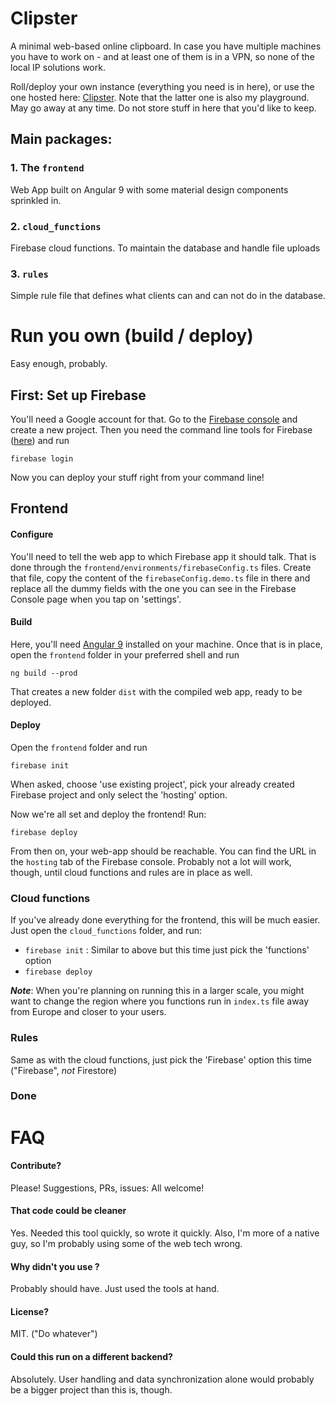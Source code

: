 # Clipster

A minimal web-based online clipboard. In case you have multiple machines you have to work on - and at least one of them is in a VPN, so none of the local IP solutions work.

Roll/deploy your own instance (everything you need is in here), or use the one hosted here: [Clipster](https://clipster.matthiasschicker.de). Note that the latter one is also my playground. May go away at any time. Do not store stuff in here that you'd like to keep.

## Main packages:

### 1. The `frontend`
Web App built on Angular 9 with some material design components sprinkled in.

### 2. `cloud_functions`
Firebase cloud functions. To maintain the database and handle file uploads

### 3. `rules`
Simple rule file that defines what clients can and can not do in the database.

# Run you own (build / deploy)

Easy enough, probably.

## First: Set up Firebase

You'll need a Google account for that. Go to the [Firebase console](https://console.firebase.google.com/u/0/) and create a new project.
Then you need the command line tools for Firebase ([here](https://www.npmjs.com/package/firebase-tools)) and run 
```
firebase login
```
Now you can deploy your stuff right from your command line!


## Frontend
#### Configure
You'll need to tell the web app to which Firebase app it should talk. That is done through the `frontend/environments/firebaseConfig.ts` files. Create that file, copy the content of the `firebaseConfig.demo.ts` file in there and replace all the dummy fields with the one you can see in the Firebase Console page when you tap on 'settings'.

#### Build
Here, you'll need [Angular 9](https://angular.io/) installed on your machine. 
Once that is in place, open the `frontend` folder in your preferred shell and run
```
ng build --prod
```
That creates a new folder `dist` with the compiled web app, ready to be deployed.

#### Deploy
Open the `frontend` folder and run
```
firebase init
```
When asked, choose 'use existing project', pick your already created Firebase project and only select the 'hosting' option.

Now we're all set and deploy the frontend! Run:
```
firebase deploy
```
From then on, your web-app should be reachable. You can find the URL in the `hosting` tab of the Firebase console. Probably not a lot will work, though, until cloud functions and rules are in place as well.

### Cloud functions
If you've already done everything for the frontend, this will be much easier. Just open the `cloud_functions` folder, and run:
* `firebase init` : Similar to above but this time just pick the 'functions' option
* `firebase deploy`

***Note***: When you're planning on running this in a larger scale, you might want to change the region where you functions run in `index.ts` file away from Europe and closer to your users.

### Rules
Same as with the cloud functions, just pick the 'Firebase' option this time ("Firebase", *not* Firestore)

### Done

# FAQ
#### Contribute?
Please! Suggestions, PRs, issues: All welcome!

#### That code could be cleaner
Yes. Needed this tool quickly, so wrote it quickly. Also, I'm more of a native guy, so I'm probably using some of the web tech wrong.

#### Why didn't you use <insert your shtick here>?
Probably should have. Just used the tools at hand.

#### License?
MIT. ("Do whatever")

#### Could this run on a different backend?
Absolutely. User handling and data synchronization alone would probably be a bigger project than this is, though.